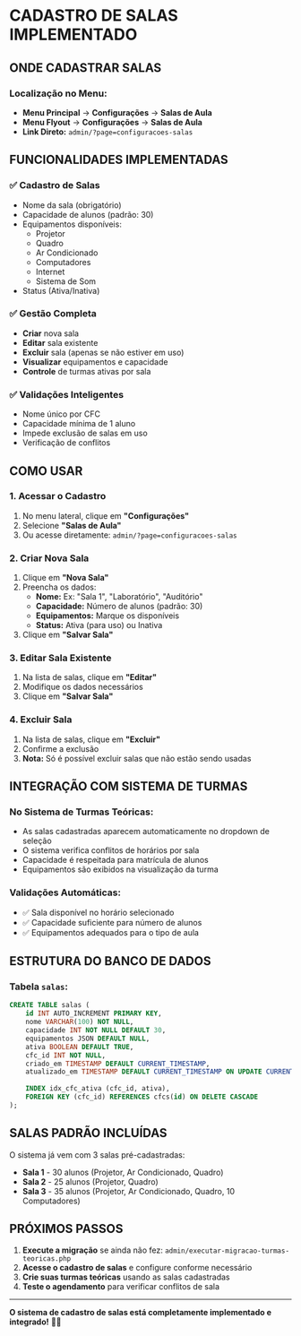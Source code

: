# CADASTRO DE SALAS IMPLEMENTADO

## ONDE CADASTRAR SALAS

### **Localização no Menu:**
- **Menu Principal** → **Configurações** → **Salas de Aula**
- **Menu Flyout** → **Configurações** → **Salas de Aula**
- **Link Direto:** `admin/?page=configuracoes-salas`

## FUNCIONALIDADES IMPLEMENTADAS

### ✅ **Cadastro de Salas**
- Nome da sala (obrigatório)
- Capacidade de alunos (padrão: 30)
- Equipamentos disponíveis:
  - Projetor
  - Quadro
  - Ar Condicionado
  - Computadores
  - Internet
  - Sistema de Som
- Status (Ativa/Inativa)

### ✅ **Gestão Completa**
- **Criar** nova sala
- **Editar** sala existente
- **Excluir** sala (apenas se não estiver em uso)
- **Visualizar** equipamentos e capacidade
- **Controle** de turmas ativas por sala

### ✅ **Validações Inteligentes**
- Nome único por CFC
- Capacidade mínima de 1 aluno
- Impede exclusão de salas em uso
- Verificação de conflitos

## COMO USAR

### **1. Acessar o Cadastro**
1. No menu lateral, clique em **"Configurações"**
2. Selecione **"Salas de Aula"**
3. Ou acesse diretamente: `admin/?page=configuracoes-salas`

### **2. Criar Nova Sala**
1. Clique em **"Nova Sala"**
2. Preencha os dados:
   - **Nome:** Ex: "Sala 1", "Laboratório", "Auditório"
   - **Capacidade:** Número de alunos (padrão: 30)
   - **Equipamentos:** Marque os disponíveis
   - **Status:** Ativa (para uso) ou Inativa
3. Clique em **"Salvar Sala"**

### **3. Editar Sala Existente**
1. Na lista de salas, clique em **"Editar"**
2. Modifique os dados necessários
3. Clique em **"Salvar Sala"**

### **4. Excluir Sala**
1. Na lista de salas, clique em **"Excluir"**
2. Confirme a exclusão
3. **Nota:** Só é possível excluir salas que não estão sendo usadas

## INTEGRAÇÃO COM SISTEMA DE TURMAS

### **No Sistema de Turmas Teóricas:**
- As salas cadastradas aparecem automaticamente no dropdown de seleção
- O sistema verifica conflitos de horários por sala
- Capacidade é respeitada para matrícula de alunos
- Equipamentos são exibidos na visualização da turma

### **Validações Automáticas:**
- ✅ Sala disponível no horário selecionado
- ✅ Capacidade suficiente para número de alunos
- ✅ Equipamentos adequados para o tipo de aula

## ESTRUTURA DO BANCO DE DADOS

### **Tabela `salas`:**
```sql
CREATE TABLE salas (
    id INT AUTO_INCREMENT PRIMARY KEY,
    nome VARCHAR(100) NOT NULL,
    capacidade INT NOT NULL DEFAULT 30,
    equipamentos JSON DEFAULT NULL,
    ativa BOOLEAN DEFAULT TRUE,
    cfc_id INT NOT NULL,
    criado_em TIMESTAMP DEFAULT CURRENT_TIMESTAMP,
    atualizado_em TIMESTAMP DEFAULT CURRENT_TIMESTAMP ON UPDATE CURRENT_TIMESTAMP,
    
    INDEX idx_cfc_ativa (cfc_id, ativa),
    FOREIGN KEY (cfc_id) REFERENCES cfcs(id) ON DELETE CASCADE
);
```

## SALAS PADRÃO INCLUÍDAS

O sistema já vem com 3 salas pré-cadastradas:
- **Sala 1** - 30 alunos (Projetor, Ar Condicionado, Quadro)
- **Sala 2** - 25 alunos (Projetor, Quadro)
- **Sala 3** - 35 alunos (Projetor, Ar Condicionado, Quadro, 10 Computadores)

## PRÓXIMOS PASSOS

1. **Execute a migração** se ainda não fez: `admin/executar-migracao-turmas-teoricas.php`
2. **Acesse o cadastro de salas** e configure conforme necessário
3. **Crie suas turmas teóricas** usando as salas cadastradas
4. **Teste o agendamento** para verificar conflitos de sala

---

**O sistema de cadastro de salas está completamente implementado e integrado!** 🚀🏫
